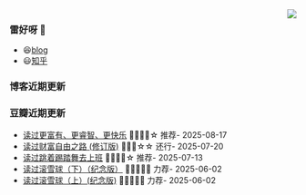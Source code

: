 <img align="right" src="https://github-readme-stats.vercel.app/api?username=Wing-Sing&show_icons=true&icon_color=CE1D2D&text_color=718096&bg_color=ffffff&hide_title=true" />

### 雷好呀 👋

- 😆[blog](https://Wing-Sing.github.io/)
- 😃[知乎](https://www.zhihu.com/people/chen-yong-cheng-46)

### 博客近期更新
<!-- START_SECTION:blog -->

<!-- END_SECTION:blog -->

### 豆瓣近期更新
<!-- START_SECTION:douban -->
* <a href='https://book.douban.com/subject/3110321/' target='_blank'>读过更富有、更睿智、更快乐</a> 🌟🌟🌟🌟☆ 推荐- 2025-08-17
* <a href='https://book.douban.com/subject/36482108/' target='_blank'>读过财富自由之路 (修订版)</a> 🌟🌟🌟☆☆ 还行- 2025-07-20
* <a href='https://book.douban.com/subject/27187084/' target='_blank'>读过跳着踢踏舞去上班</a> 🌟🌟🌟🌟☆ 推荐- 2025-07-13
* <a href='https://book.douban.com/subject/24834614/' target='_blank'>读过滚雪球（下）（纪念版）</a> 🌟🌟🌟🌟🌟 力荐- 2025-06-02
* <a href='https://book.douban.com/subject/24834617/' target='_blank'>读过滚雪球（上）(纪念版)</a> 🌟🌟🌟🌟🌟 力荐- 2025-06-02
<!-- END_SECTION:douban -->

<!--
**chenwingsing/chenwingsing** is a ✨ _special_ ✨ repository because its `README.md` (this file) appears on your GitHub profile.

Here are some ideas to get you started:

- 🔭 I’m currently working on ...
- 🌱 I’m currently learning ...
- 👯 I’m looking to collaborate on ...
- 🤔 I’m looking for help with ...
- 💬 Ask me about ...
- 📫 How to reach me: ...
- 😄 Pronouns: ...
- ⚡ Fun fact: ...
-->
